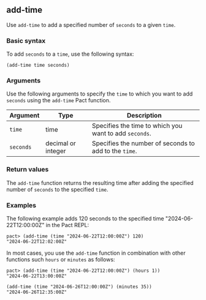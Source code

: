 ## add-time

Use `add-time` to add a specified number of `seconds` to a given `time`.

### Basic syntax

To add `seconds` to a `time`, use the following syntax:

```pact
(add-time time seconds)
```

### Arguments

Use the following arguments to specify the `time` to which you want to add `seconds` using the `add-time` Pact function.

| Argument | Type | Description |
| --- | --- | --- |
| `time` | time | Specifies the time to which you want to add `seconds`. |
| `seconds` | decimal or integer | Specifies the number of seconds to add to the `time`. |

### Return values

The `add-time` function returns the resulting time after adding the specified number of `seconds` to the specified `time`.

### Examples

The following example adds 120 seconds to the specified time "2024-06-22T12:00:00Z" in the Pact REPL:

```pact
pact> (add-time (time "2024-06-22T12:00:00Z") 120)
"2024-06-22T12:02:00Z"
```

In most cases, you use the `add-time` function in combination with other functions such `hours` or `minutes` as follows:

```pact
pact> (add-time (time "2024-06-22T12:00:00Z") (hours 1))
"2024-06-22T13:00:00Z"

(add-time (time "2024-06-26T12:00:00Z") (minutes 35))
"2024-06-26T12:35:00Z"
```
